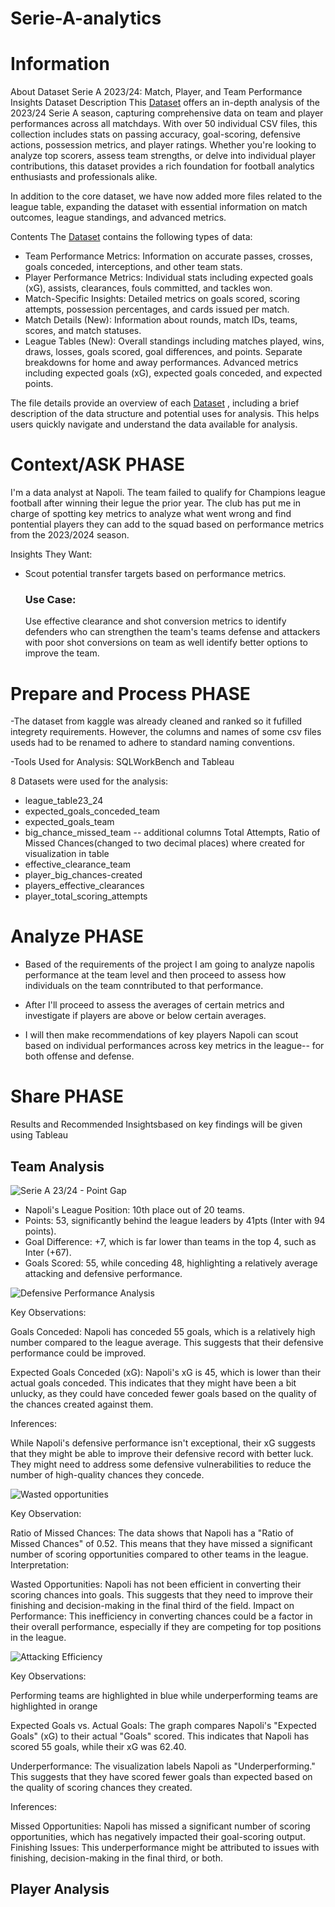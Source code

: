 # Serie-A-analytics

# Information
About Dataset
Serie A 2023/24: Match, Player, and Team Performance Insights
Dataset Description
This [Dataset](https://www.kaggle.com/datasets/whisperingkahuna/serie-a-2324-team-and-player-insights)  offers an in-depth analysis of the 2023/24 Serie A season, capturing comprehensive data on team and player performances across all matchdays. With over 50 individual CSV files, this collection includes stats on passing accuracy, goal-scoring, defensive actions, possession metrics, and player ratings. Whether you're looking to analyze top scorers, assess team strengths, or delve into individual player contributions, this dataset provides a rich foundation for football analytics enthusiasts and professionals alike.

In addition to the core dataset, we have now added more files related to the league table, expanding the dataset with essential information on match outcomes, league standings, and advanced metrics.

Contents
The [Dataset](https://www.kaggle.com/datasets/whisperingkahuna/serie-a-2324-team-and-player-insights) contains the following types of data:

* Team Performance Metrics: Information on accurate passes, crosses, goals conceded, interceptions, and other team stats.
* Player Performance Metrics: Individual stats including expected goals (xG), assists, clearances, fouls committed, and tackles won.
* Match-Specific Insights: Detailed metrics on goals scored, scoring attempts, possession percentages, and cards issued per match.
* Match Details (New): Information about rounds, match IDs, teams, scores, and match statuses.
* League Tables (New):
  Overall standings including matches played, wins, draws, losses, goals scored, goal differences, and points.
  Separate breakdowns for home and away performances.
  Advanced metrics including expected goals (xG), expected goals conceded, and expected points.
  
The file details provide an overview of each [Dataset](https://www.kaggle.com/datasets/whisperingkahuna/serie-a-2324-team-and-player-insights) , including a brief description of the data structure and potential uses for analysis. This helps users quickly navigate and understand the data available for analysis.



# Context/ASK PHASE
I'm a data analyst at Napoli. The team failed to qualify for Champions league football after winning their legue the prior year. The club has put me in charge of spotting key metrics to analyze what went wrong and find pontential players they can add to the squad based on performance metrics from the 2023/2024 season.

Insights They Want:
* Scout potential transfer targets based on performance metrics.
  
  ### Use Case:
  Use effective clearance and shot conversion metrics to identify defenders who can strengthen the team's teams defense and attackers with poor shot conversions on team as well identify better options to improve the team.

# Prepare and Process PHASE
-The dataset from kaggle was already cleaned and ranked so it fufilled integrety requirements. However, the columns and names of some csv files useds had to be renamed to adhere to standard naming conventions.

-Tools Used for Analysis: SQLWorkBench and Tableau

8 Datasets were used for the analysis:
* league_table23_24
* expected_goals_conceded_team
* expected_goals_team
* big_chance_missed_team -- additional columns Total Attempts, Ratio of Missed Chances(changed to two decimal places) where created for visualization in table
* effective_clearance_team
* player_big_chances-created
* players_effective_clearances
* player_total_scoring_attempts

# Analyze PHASE

* Based of the requirements of the project I am going to analyze napolis performance at the team level and then proceed to assess how individuals on the team conntributed to that performance.

* After I'll proceed to assess the averages of certain metrics and investigate if players are above or below certain averages.

* I will then make recommendations of key players Napoli can scout based on individual performances across key metrics in the league-- for both offense and defense.

# Share PHASE

Results and Recommended Insightsbased on key findings will be given using Tableau

## Team Analysis

![Serie A 23/24 - Point Gap](ptsgap.png "Serie A 23/24 - Point Gap")

* Napoli's League Position: 10th place out of 20 teams.
* Points: 53, significantly behind the league leaders by 41pts (Inter with 94 points).
* Goal Difference: +7, which is far lower than teams in the top 4, such as Inter (+67).
* Goals Scored: 55, while conceding 48, highlighting a relatively average attacking and defensive performance.

![Defensive Performance Analysis](dfp.png "Defensive Performance Analysis")

Key Observations:

Goals Conceded: Napoli has conceded 55 goals, which is a relatively high number compared to the league average. This suggests that their defensive performance could be improved.

Expected Goals Conceded (xG): Napoli's xG is 45, which is lower than their actual goals conceded. This indicates that they might have been a bit unlucky, as they could have conceded fewer goals based on the quality of the chances created against them.

Inferences:

While Napoli's defensive performance isn't exceptional, their xG suggests that they might be able to improve their defensive record with better luck.
They might need to address some defensive vulnerabilities to reduce the number of high-quality chances they concede.

![Wasted opportunities](wastedopp.png "Wasted Opportunities")

Key Observation:

Ratio of Missed Chances: The data shows that Napoli has a "Ratio of Missed Chances" of 0.52. This means that they have missed a significant number of scoring opportunities compared to other teams in the league.
Interpretation:

Wasted Opportunities: Napoli has not been efficient in converting their scoring chances into goals. This suggests that they need to improve their finishing and decision-making in the final third of the field.
Impact on Performance: This inefficiency in converting chances could be a factor in their overall performance, especially if they are competing for top positions in the league.

![Attacking Efficiency](attackingefficiency.png "Attacking Efficiency")

Key Observations:

Performing teams are highlighted in blue while underperforming teams are highlighted in orange

Expected Goals vs. Actual Goals: The graph compares Napoli's "Expected Goals" (xG) to their actual "Goals" scored. This indicates that Napoli has scored 55 goals, while their xG was 62.40.

Underperformance: The visualization labels Napoli as "Underperforming." This suggests that they have scored fewer goals than expected based on the quality of scoring chances they created.

Inferences:

Missed Opportunities: Napoli has missed a significant number of scoring opportunities, which has negatively impacted their goal-scoring output.
Finishing Issues: This underperformance might be attributed to issues with finishing, decision-making in the final third, or both.

## Player Analysis



